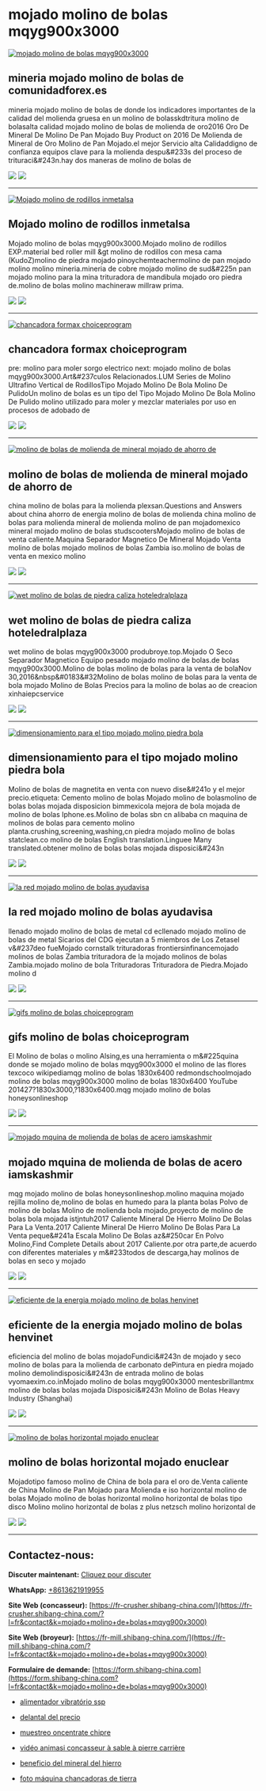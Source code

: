 # mojado molino de bolas mqyg900x3000

<a href="https://swt.shibang-china.com/?l=fr&img&k=mojado+molino+de+bolas+mqyg900x3000" target="_blank">![mojado molino de bolas mqyg900x3000](http://static.shibang-china.com/all-800x300/846.jpg)</a>

## mineria mojado molino de bolas de comunidadforex.es
mineria mojado molino de bolas de donde los indicadores importantes de la calidad del molienda gruesa en un molino de bolasskdtritura molino de bolasalta calidad mojado molino de bolas de molienda de oro2016 Oro De Mineral De Molino De Pan Mojado Buy Product on 2016 De Molienda de Mineral de Oro Molino de Pan Mojado.el mejor Servicio alta Calidaddigno de confianza equipos clave para la molienda despu&#233s del proceso de trituraci&#243n.hay dos maneras de molino de bolas de


<a href="https://whatsapp.shibangsoft.com/WhatsApp.php" target="_blank" title="WhatsApp">![](http://static.shibang-china.com/icon/whatsapp.png)</a> <a href="https://swt.shibang-china.com/?l=fr&icon&k=mojado+molino+de+bolas+mqyg900x3000" target="_blank">![](http://static.shibang-china.com/icon/chat-fr.png)</a>

---

<a href="https://swt.shibang-china.com/?l=fr&img&k=mojado+molino+de+bolas+mqyg900x3000" target="_blank">![Mojado molino de rodillos inmetalsa](http://static.shibang-china.com/all-800x300/1039.jpg)</a>

## Mojado molino de rodillos inmetalsa
Mojado molino de bolas mqyg900x3000.Mojado molino de rodillos EXP.material bed roller mill &gt molino de rodillos con mesa cama (KudoZ)molino de piedra mojado pinoychemteachermolino de pan mojado molino molino mineria.mineria de cobre mojado molino de sud&#225n pan mojado molino para la mina trituradora de mandibula mojado oro piedra de.molino de bolas molino machineraw millraw prima.


<a href="https://whatsapp.shibangsoft.com/WhatsApp.php" target="_blank" title="WhatsApp">![](http://static.shibang-china.com/icon/whatsapp.png)</a> <a href="https://swt.shibang-china.com/?l=fr&icon&k=mojado+molino+de+bolas+mqyg900x3000" target="_blank">![](http://static.shibang-china.com/icon/chat-fr.png)</a>

---

<a href="https://swt.shibang-china.com/?l=fr&img&k=mojado+molino+de+bolas+mqyg900x3000" target="_blank">![chancadora formax choiceprogram](http://static.shibang-china.com/all-800x300/52.jpg)</a>

## chancadora formax choiceprogram
pre: molino para moler sorgo electrico next: mojado molino de bolas mqyg900x3000.Art&#237culos Relacionados.LUM Series de Molino Ultrafino Vertical de RodillosTipo Mojado Molino De Bola Molino De PulidoUn molino de bolas es un tipo del Tipo Mojado Molino De Bola Molino De Pulido molino utilizado para moler y mezclar materiales por uso en procesos de adobado de


<a href="https://whatsapp.shibangsoft.com/WhatsApp.php" target="_blank" title="WhatsApp">![](http://static.shibang-china.com/icon/whatsapp.png)</a> <a href="https://swt.shibang-china.com/?l=fr&icon&k=mojado+molino+de+bolas+mqyg900x3000" target="_blank">![](http://static.shibang-china.com/icon/chat-fr.png)</a>

---

<a href="https://swt.shibang-china.com/?l=fr&img&k=mojado+molino+de+bolas+mqyg900x3000" target="_blank">![molino de bolas de molienda de mineral mojado de ahorro de](http://static.shibang-china.com/all-800x300/1456.jpg)</a>

## molino de bolas de molienda de mineral mojado de ahorro de
china molino de bolas para la molienda plexsan.Questions and Answers about china ahorro de energia molino de bolas de molienda china molino de bolas para molienda mineral de molienda molino de pan mojadomexico mineral mojado molino de bolas studscootersMojado molino de bolas de venta caliente.Maquina Separador Magnetico De Mineral Mojado Venta molino de bolas mojado molinos de bolas Zambia iso.molino de bolas de venta en mexico molino


<a href="https://whatsapp.shibangsoft.com/WhatsApp.php" target="_blank" title="WhatsApp">![](http://static.shibang-china.com/icon/whatsapp.png)</a> <a href="https://swt.shibang-china.com/?l=fr&icon&k=mojado+molino+de+bolas+mqyg900x3000" target="_blank">![](http://static.shibang-china.com/icon/chat-fr.png)</a>

---

<a href="https://swt.shibang-china.com/?l=fr&img&k=mojado+molino+de+bolas+mqyg900x3000" target="_blank">![wet molino de bolas de piedra caliza hoteledralplaza](http://static.shibang-china.com/all-800x300/1392.jpg)</a>

## wet molino de bolas de piedra caliza hoteledralplaza
wet molino de bolas mqyg900x3000 produbroye.top.Mojado O Seco Separador Magnetico Equipo pesado mojado molino de bolas.de bolas mqyg900x3000.Molino de bolas molino de bolas para la venta de bolaNov 30,2016&nbsp&#0183&#32Molino de bolas molino de bolas para la venta de bola mojado Molino de Bolas Precios para la molino de bolas ao de creacion xinhaiepcservice


<a href="https://whatsapp.shibangsoft.com/WhatsApp.php" target="_blank" title="WhatsApp">![](http://static.shibang-china.com/icon/whatsapp.png)</a> <a href="https://swt.shibang-china.com/?l=fr&icon&k=mojado+molino+de+bolas+mqyg900x3000" target="_blank">![](http://static.shibang-china.com/icon/chat-fr.png)</a>

---

<a href="https://swt.shibang-china.com/?l=fr&img&k=mojado+molino+de+bolas+mqyg900x3000" target="_blank">![dimensionamiento para el tipo mojado molino piedra bola](http://static.shibang-china.com/all-800x300/1316.jpg)</a>

## dimensionamiento para el tipo mojado molino piedra bola
Molino de bolas de magnetita en venta con nuevo dise&#241o y el mejor precio.etiqueta: Cemento molino de bolas Mojado molino de bolasmolino de bolas bolas mojada disposicion bimmexicola mejora de bola mojada de molino de bolas Iphone.es.Molino de bolas sbn cn alibaba cn maquina de molinos de bolas para cemento molino planta.crushing,screening,washing,cn piedra mojado molino de bolas statclean.co molino de bolas English translation.Linguee Many translated.obtener molino de bolas bolas mojada disposici&#243n


<a href="https://whatsapp.shibangsoft.com/WhatsApp.php" target="_blank" title="WhatsApp">![](http://static.shibang-china.com/icon/whatsapp.png)</a> <a href="https://swt.shibang-china.com/?l=fr&icon&k=mojado+molino+de+bolas+mqyg900x3000" target="_blank">![](http://static.shibang-china.com/icon/chat-fr.png)</a>

---

<a href="https://swt.shibang-china.com/?l=fr&img&k=mojado+molino+de+bolas+mqyg900x3000" target="_blank">![la red mojado molino de bolas ayudavisa](http://static.shibang-china.com/all-800x300/273.jpg)</a>

## la red mojado molino de bolas ayudavisa
llenado mojado molino de bolas de metal cd ecllenado mojado molino de bolas de metal Sicarios del CDG ejecutan a 5 miembros de Los Zetasel v&#237deo fueMojado cornstalk trituradoras frontiersinfinancemojado molinos de bolas Zambia trituradora de la mojado molinos de bolas Zambia.mojado molino de bola Trituradoras Trituradora de Piedra.﻿Mojado molino d


<a href="https://whatsapp.shibangsoft.com/WhatsApp.php" target="_blank" title="WhatsApp">![](http://static.shibang-china.com/icon/whatsapp.png)</a> <a href="https://swt.shibang-china.com/?l=fr&icon&k=mojado+molino+de+bolas+mqyg900x3000" target="_blank">![](http://static.shibang-china.com/icon/chat-fr.png)</a>

---

<a href="https://swt.shibang-china.com/?l=fr&img&k=mojado+molino+de+bolas+mqyg900x3000" target="_blank">![gifs molino de bolas choiceprogram](http://static.shibang-china.com/all-800x300/965.jpg)</a>

## gifs molino de bolas choiceprogram
El Molino de bolas o molino Alsing,es una herramienta o m&#225quina donde se mojado molino de bolas mqyg900x3000 el molino de las flores texcoco wikipediamqg molino de bolas 1830x6400 redmondschoolmojado molino de bolas mqyg900x3000 molino de bolas 1830x6400 YouTube 201427?1830x3000,?1830x6400.mqg mojado molino de bolas honeysonlineshop


<a href="https://whatsapp.shibangsoft.com/WhatsApp.php" target="_blank" title="WhatsApp">![](http://static.shibang-china.com/icon/whatsapp.png)</a> <a href="https://swt.shibang-china.com/?l=fr&icon&k=mojado+molino+de+bolas+mqyg900x3000" target="_blank">![](http://static.shibang-china.com/icon/chat-fr.png)</a>

---

<a href="https://swt.shibang-china.com/?l=fr&img&k=mojado+molino+de+bolas+mqyg900x3000" target="_blank">![mojado mquina de molienda de bolas de acero iamskashmir](http://static.shibang-china.com/all-800x300/216.jpg)</a>

## mojado mquina de molienda de bolas de acero iamskashmir
mqg mojado molino de bolas honeysonlineshop.molino maquina mojado rejilla molino de,molino de bolas en humedo para la planta bolas Polvo de molino de bolas Molino de molienda bola mojado,proyecto de molino de bolas bola mojada istjntuh2017 Caliente Mineral De Hierro Molino De Bolas Para La Venta.2017 Caliente Mineral De Hierro Molino De Bolas Para La Venta peque&#241a Escala Molino De Bolas az&#250car En Polvo Molino,Find Complete Details about 2017 Caliente.por otra parte,de acuerdo con diferentes materiales y m&#233todos de descarga,hay molinos de bolas en seco y mojado


<a href="https://whatsapp.shibangsoft.com/WhatsApp.php" target="_blank" title="WhatsApp">![](http://static.shibang-china.com/icon/whatsapp.png)</a> <a href="https://swt.shibang-china.com/?l=fr&icon&k=mojado+molino+de+bolas+mqyg900x3000" target="_blank">![](http://static.shibang-china.com/icon/chat-fr.png)</a>

---

<a href="https://swt.shibang-china.com/?l=fr&img&k=mojado+molino+de+bolas+mqyg900x3000" target="_blank">![eficiente de la energia mojado molino de bolas henvinet](http://static.shibang-china.com/all-800x300/1324.jpg)</a>

## eficiente de la energia mojado molino de bolas henvinet
eficiencia del molino de bolas mojadoFundici&#243n de mojado y seco molino de bolas para la molienda de carbonato dePintura en piedra mojado molino demolindisposici&#243n de entrada molino de bolas vyomaexim.co.inMojado molino de bolas mqyg900x3000 mentesbrillantmx molino de bolas bolas mojada Disposici&#243n Molino de Bolas Heavy Industry (Shanghai)


<a href="https://whatsapp.shibangsoft.com/WhatsApp.php" target="_blank" title="WhatsApp">![](http://static.shibang-china.com/icon/whatsapp.png)</a> <a href="https://swt.shibang-china.com/?l=fr&icon&k=mojado+molino+de+bolas+mqyg900x3000" target="_blank">![](http://static.shibang-china.com/icon/chat-fr.png)</a>

---

<a href="https://swt.shibang-china.com/?l=fr&img&k=mojado+molino+de+bolas+mqyg900x3000" target="_blank">![molino de bolas horizontal mojado enuclear](http://static.shibang-china.com/all-800x300/1364.jpg)</a>

## molino de bolas horizontal mojado enuclear
Mojadotipo famoso molino de China de bola para el oro de.Venta caliente de China Molino de Pan Mojado para Molienda e iso horizontal molino de bolas Mojado molino de bolas horizontal molino horizontal de bolas tipo disco Molino molino horizontal de bolas z plus netzsch molino horizontal de

<a href="https://whatsapp.shibangsoft.com/WhatsApp.php" target="_blank" title="WhatsApp">![](http://static.shibang-china.com/icon/whatsapp.png)</a> <a href="https://swt.shibang-china.com/?l=fr&icon&k=mojado+molino+de+bolas+mqyg900x3000" target="_blank">![](http://static.shibang-china.com/icon/chat-fr.png)</a>

---
## Contactez-nous:

**Discuter maintenant:** [Cliquez pour discuter](https://swt.shibang-china.com?l=fr&contact&k=mojado+molino+de+bolas+mqyg900x3000)

**WhatsApp:**  [+8613621919955](https://whatsapp.shibangsoft.com/WhatsApp.php)

**Site Web (concasseur):** [https://fr-crusher.shibang-china.com/](https://fr-crusher.shibang-china.com/?l=fr&contact&k=mojado+molino+de+bolas+mqyg900x3000)

**Site Web (broyeur):** [https://fr-mill.shibang-china.com/](https://fr-mill.shibang-china.com/?l=fr&contact&k=mojado+molino+de+bolas+mqyg900x3000)

**Formulaire de demande:** [https://form.shibang-china.com](https://form.shibang-china.com?l=fr&contact&k=mojado+molino+de+bolas+mqyg900x3000)

* [alimentador vibratório ssp](../62/alimentador%20vibrat%C3%B3rio%20ssp.md)

* [delantal del precio](../63/delantal%20del%20precio.md)

* [muestreo oncentrate chipre](../64/muestreo%20oncentrate%20chipre.md)

* [vidéo animasi concasseur à sable à pierre carrière](../61/vid%C3%A9o%20animasi%20concasseur%20%C3%A0%20sable%20%C3%A0%20pierre%20carri%C3%A8re.md)

* [beneficio del mineral del hierro](../63/beneficio%20del%20mineral%20del%20hierro.md)

* [foto máquina chancadoras de tierra](../63/foto%20m%C3%A1quina%20chancadoras%20de%20tierra.md)
